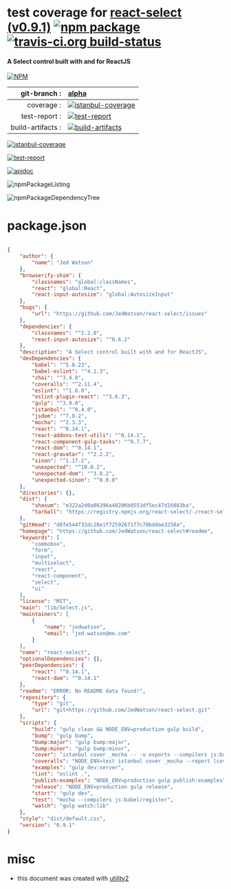 # test coverage for  [react-select (v0.9.1)](https://github.com/JedWatson/react-select#readme)  [![npm package](https://img.shields.io/npm/v/npmtest-react-select.svg?style=flat-square)](https://www.npmjs.org/package/npmtest-react-select) [![travis-ci.org build-status](https://api.travis-ci.org/npmtest/node-npmtest-react-select.svg)](https://travis-ci.org/npmtest/node-npmtest-react-select)
#### A Select control built with and for ReactJS

[![NPM](https://nodei.co/npm/react-select.png?downloads=true)](https://www.npmjs.com/package/react-select)

| git-branch : | [alpha](https://github.com/npmtest/node-npmtest-react-select/tree/alpha)|
|--:|:--|
| coverage : | [![istanbul-coverage](https://npmtest.github.io/node-npmtest-react-select/build/coverage.badge.svg)](https://npmtest.github.io/node-npmtest-react-select/build/coverage.html/index.html)|
| test-report : | [![test-report](https://npmtest.github.io/node-npmtest-react-select/build/test-report.badge.svg)](https://npmtest.github.io/node-npmtest-react-select/build/test-report.html)|
| build-artifacts : | [![build-artifacts](https://npmtest.github.io/node-npmtest-react-select/glyphicons_144_folder_open.png)](https://github.com/npmtest/node-npmtest-react-select/tree/gh-pages/build)|

[![istanbul-coverage](https://npmtest.github.io/node-npmtest-react-select/build/screenCapture.buildCustomOrg.browser.coverage.html.png)](https://npmtest.github.io/node-npmtest-react-select/build/coverage.html/index.html)

[![test-report](https://npmtest.github.io/node-npmtest-react-select/build/screenCapture.buildCustomOrg.browser.%252Fhome%252Ftravis%252Fbuild%252Fnpmtest%252Fnode-npmtest-react-select%252Ftmp%252Fbuild%252Ftest-report.html.png)](https://npmtest.github.io/node-npmtest-react-select/build/test-report.html)

[![apidoc](https://npmdoc.github.io/node-npmdoc-react-select/build/screenCapture.buildApidoc.browser.%252Fhome%252Ftravis%252Fbuild%252Fnpmdoc%252Fnode-npmdoc-react-select%252Ftmp%252Fbuild%252Fapidoc.html.png)](https://npmdoc.github.io/node-npmdoc-react-select/build/apidoc.html)

![npmPackageListing](https://npmtest.github.io/node-npmtest-react-select/build/screenCapture.npmPackageListing.svg)

![npmPackageDependencyTree](https://npmtest.github.io/node-npmtest-react-select/build/screenCapture.npmPackageDependencyTree.svg)



# package.json

```json

{
    "author": {
        "name": "Jed Watson"
    },
    "browserify-shim": {
        "classnames": "global:classNames",
        "react": "global:React",
        "react-input-autosize": "global:AutosizeInput"
    },
    "bugs": {
        "url": "https://github.com/JedWatson/react-select/issues"
    },
    "dependencies": {
        "classnames": "^2.2.0",
        "react-input-autosize": "^0.6.2"
    },
    "description": "A Select control built with and for ReactJS",
    "devDependencies": {
        "babel": "^5.8.23",
        "babel-eslint": "^4.1.3",
        "chai": "^3.4.0",
        "coveralls": "^2.11.4",
        "eslint": "^1.8.0",
        "eslint-plugin-react": "^3.6.3",
        "gulp": "^3.9.0",
        "istanbul": "^0.4.0",
        "jsdom": "^7.0.2",
        "mocha": "^2.3.3",
        "react": "^0.14.1",
        "react-addons-test-utils": "^0.14.1",
        "react-component-gulp-tasks": "^0.7.7",
        "react-dom": "^0.14.1",
        "react-gravatar": "^2.2.2",
        "sinon": "^1.17.2",
        "unexpected": "^10.0.2",
        "unexpected-dom": "^3.0.2",
        "unexpected-sinon": "^8.0.0"
    },
    "directories": {},
    "dist": {
        "shasum": "e322a2d0a06396a48206b0553df5ec47d16083ba",
        "tarball": "https://registry.npmjs.org/react-select/-/react-select-0.9.1.tgz"
    },
    "gitHead": "d8fe544f32dc28e1f72592671f7c70bddae3258a",
    "homepage": "https://github.com/JedWatson/react-select#readme",
    "keywords": [
        "combobox",
        "form",
        "input",
        "multiselect",
        "react",
        "react-component",
        "select",
        "ui"
    ],
    "license": "MIT",
    "main": "lib/Select.js",
    "maintainers": [
        {
            "name": "jedwatson",
            "email": "jed.watson@me.com"
        }
    ],
    "name": "react-select",
    "optionalDependencies": {},
    "peerDependencies": {
        "react": "^0.14.1",
        "react-dom": "^0.14.1"
    },
    "readme": "ERROR: No README data found!",
    "repository": {
        "type": "git",
        "url": "git+https://github.com/JedWatson/react-select.git"
    },
    "scripts": {
        "build": "gulp clean && NODE_ENV=production gulp build",
        "bump": "gulp bump",
        "bump:major": "gulp bump:major",
        "bump:minor": "gulp bump:minor",
        "cover": "istanbul cover _mocha -- -u exports --compilers js:babel/register -R spec",
        "coveralls": "NODE_ENV=test istanbul cover _mocha --report lcovonly -- -u exports --compilers js:babel/register -R spec && cat coverage/lcov.info | coveralls",
        "examples": "gulp dev:server",
        "lint": "eslint .",
        "publish:examples": "NODE_ENV=production gulp publish:examples",
        "release": "NODE_ENV=production gulp release",
        "start": "gulp dev",
        "test": "mocha --compilers js:babel/register",
        "watch": "gulp watch:lib"
    },
    "style": "dist/default.css",
    "version": "0.9.1"
}
```



# misc
- this document was created with [utility2](https://github.com/kaizhu256/node-utility2)
